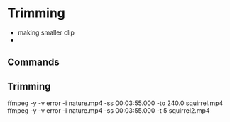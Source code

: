 # Trimming
- making smaller clip
- 

## Commands
Trimming
--------
ffmpeg -y -v error -i nature.mp4 -ss 00:03:55.000 -to 240.0 squirrel.mp4 
ffmpeg -y -v error -i nature.mp4 -ss 00:03:55.000 -t 5 squirrel2.mp4 